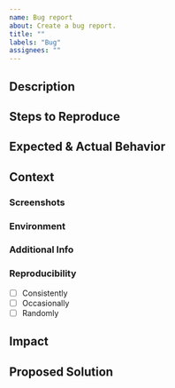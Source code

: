```yaml
---
name: Bug report
about: Create a bug report.
title: ""
labels: "Bug"
assignees: ""
---
```


<!-- Use this template to report bugs. -->
<!-- Optional sections can be removed if not applicable. -->
<!-- Comments describe the purpose of each section. -->

## Description

<!-- Briefly describe the encountered bug. -->

## Steps to Reproduce

<!--
1. List the steps to reproduce the bug.
2. Include relevant URLs, code snippets, or configurations.
-->

## Expected & Actual Behavior

<!-- Describe the expected and actual outcomes. -->

## Context

### Screenshots <!-- Optional -->

<!-- Attach screenshots or GIFs if applicable. -->

### Environment <!-- Optional -->

<!-- Provide details about the system and software versions -->
<!-- - OS: [e.g., Windows 10, macOS Big Sur, Ubuntu 20.04] -->
<!-- - Browser: [e.g., Chrome 92.0.4515.159, Firefox 91.0.2] -->
<!-- - App Version/Commit: [e.g., v1.0.0, Git hash: abcd123] -->

### Additional Info <!-- Optional -->

<!-- Include any extra information that might help -->
<!-- - Related issues/pull requests -->
<!-- - Tried workarounds -->
<!-- - Stack traces/logs -->
<!-- - Configuration files -->

### Reproducibility

<!-- Mark the checkbox that applies -->

- [ ] Consistently
- [ ] Occasionally
- [ ] Randomly

## Impact

<!-- Explain how the bug affects your usage. -->

## Proposed Solution <!-- Optional -->

<!-- Share your ideas for fixing the bug. -->
